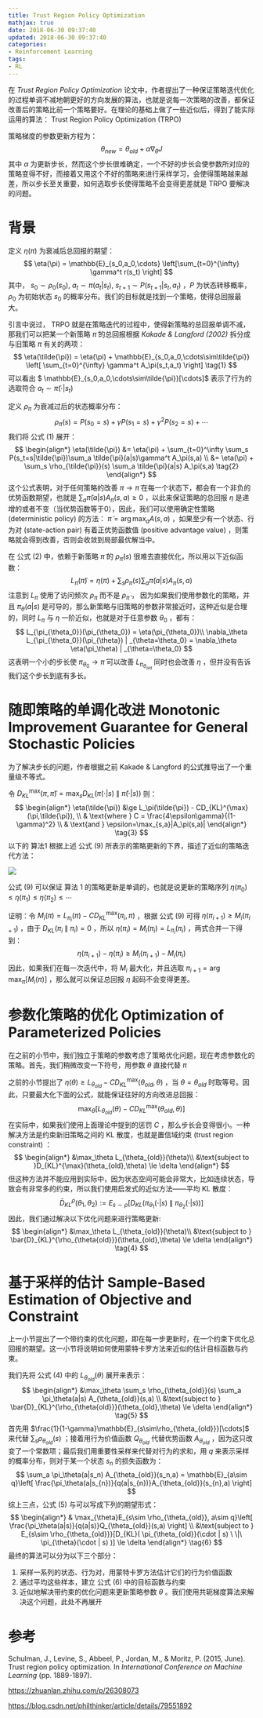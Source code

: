 ```yaml
---
title: Trust Region Policy Optimization
mathjax: true
date: 2018-06-30 09:37:40
updated: 2018-06-30 09:37:40
categories:
- Reinforcement Learning
tags:
- RL
---
```


在 *Trust Region Policy Optimization* 论文中，作者提出了一种保证策略迭代优化的过程单调不减地朝更好的方向发展的算法，也就是说每一次策略的改善，都保证改善后的策略比前一个策略要好。在理论的基础上做了一些近似后，得到了能实际运用的算法： Trust Region Policy Optimization (TRPO)

策略梯度的参数更新方程为：
$$
\theta_{new} = \theta_{old} + \alpha \nabla_\theta J
$$
其中 $\alpha$ 为更新步长，然而这个步长很难确定，一个不好的步长会使参数所对应的策略变得不好，而接着又用这个不好的策略来进行采样学习，会使得策略越来越差，所以步长至关重要，如何选取步长使得策略不会变得更差就是 TRPO 要解决的问题。

<!--more-->

# 背景

定义 $\eta(\pi)$ 为衰减后总回报的期望：
$$
\eta(\pi) = \mathbb{E}_{s_0,a_0,\cdots} \left[\sum_{t=0}^{\infty} \gamma^t r(s_t)  \right]
$$
其中， $s_0 \sim \rho_0(s_0),\  a_t \sim \pi(a_t|s_t),\  s_{t+1}\sim P(s_{t+1}|s_t,a_t)$ ，$P$ 为状态转移概率， $\rho_0$ 为初始状态 $s_0$ 的概率分布。我们的目标就是找到一个策略，使得总回报最大。

引言中说过， TRPO 就是在策略迭代的过程中，使得新策略的总回报单调不减，那我们可以把某一个新策略 $\tilde{\pi}$ 的总回报根据 *Kakade & Langford (2002)* 拆分成与旧策略 $\pi$ 有关的两项：
$$
\eta(\tilde{\pi}) = \eta(\pi) + \mathbb{E}_{s_0,a_0,\cdots\sim\tilde{\pi}} \left[ \sum_{t=0}^{\infty} \gamma^t A_\pi(s_t,a_t) \right] \tag{1}
$$
可以看出 $ \mathbb{E}_{s_0,a_0,\cdots\sim\tilde{\pi}}[\cdots]$ 表示了行为的选取符合 $a_t \sim \tilde{\pi}(\cdot |s_t)$ 

定义 $\rho_\pi$ 为衰减过后的状态概率分布：
$$
\rho_\pi(s) = P(s_0=s) + \gamma P(s_1=s) + \gamma ^2 P(s_2=s) + \cdots
$$
我们将 公式 (1) 展开：
$$
\begin{align*}
\eta(\tilde{\pi}) &= \eta(\pi) + \sum_{t=0}^\infty \sum_s P(s_t=s|\tilde{\pi})\sum_a \tilde{\pi}(a|s)\gamma^t A_\pi(s,a) \\
&= \eta(\pi) + \sum_s \rho_{\tilde{\pi}}(s) \sum_a \tilde{\pi}(a|s) A_\pi(s,a) \tag{2}
\end{align*}
$$
这个公式表明，对于任何策略的改善 $\pi \rightarrow \tilde{\pi}$ 在每一个状态下，都会有一个非负的优势函数期望，也就是 $\sum_a \tilde{\pi}(a|s)A_\pi(s,a) \ge 0$ ，以此来保证策略的总回报 $\eta$ 是递增的或者不变（当优势函数等于0），因此，我们可以使用确定性策略 (deterministic policy) 的方法： $\tilde{\pi}=\arg\max_a A(s,a)$ ，如果至少有一个状态、行为对 (state-action pair) 有着正优势函数值 (positive advantage value) ，则策略就会得到改善，否则会收敛到局部最优解当中。

在 公式 (2) 中，依赖于新策略 $\tilde{\pi}$ 的 $\rho_{\tilde{\pi}}(s)$ 很难去直接优化，所以用以下近似函数：
$$
L_\pi(\tilde{\pi}) = \eta(\pi) + \sum_s \rho_{\pi}(s) \sum_a \tilde{\pi}(a|s) A_\pi(s,a)
$$
注意到 $L_\pi$ 使用了访问频次 $\rho_\pi$ 而不是 $\rho_{\tilde{\pi}}$ ， 因为如果我们使用参数化的策略，并且 $\pi_\theta(a|s)$ 是可导的，那么新策略与旧策略的参数非常接近时，这种近似是合理的，同时 $L_\pi$ 与 $\eta$ 一阶近似，也就是对于任意参数 $\theta_0$ ，都有：
$$
L_{\pi_{\theta_0}}(\pi_{\theta_0}) = \eta(\pi_{\theta_0})\\
\nabla_\theta L_{\pi_{\theta_0}}(\pi_{\theta}) | _{\theta=\theta_0} = \nabla_\theta \eta(\pi_\theta) | _{\theta=\theta_0}
$$
这表明一个小的步长使 $\pi_{\theta_0} \rightarrow \tilde{\pi}$ 可以改善 $L_{\pi_{\theta_{old}}}$ 同时也会改善 $\eta$ ，但并没有告诉我们这个步长到底有多长。

# 随即策略的单调化改进 Monotonic Improvement Guarantee for General Stochastic Policies

为了解决步长的问题，作者根据之前 Kakade & Langford 的公式推导出了一个重量级不等式。

令 $D_{KL}^{\max} (\pi,\tilde{\pi}) = \max_s D_{KL} (\pi(\cdot|s) \ \|\  \tilde{\pi}(\cdot|s))$ 则：
$$
\begin{align*}
\eta(\tilde{\pi}) &\ge L_\pi(\tilde{\pi}) - CD_{KL}^{\max} (\pi,\tilde{\pi}), \\
& \text{where } C = \frac{4\epsilon\gamma}{(1-\gamma)^2} \\
& \text{and } \epsilon=\max_{s,a}|A_\pi(s,a)|
\end{align*} \tag{3}
$$
以下的 算法1 根据上述 公式 (9) 所表示的策略更新的下界，描述了近似的策略迭代方法：

![](https://s1.ax1x.com/2018/06/30/PFfnFs.png)

公式 (9) 可以保证 算法 1 的策略更新是单调的，也就是说更新的策略序列 $\eta(\pi_0) \le \eta(\pi_1) \le \eta(\pi_2) \le \cdots$ 

证明：令 $M_i(\pi) = L_{\pi_i}(\pi) - CD_{KL}^{\max} (\pi_i,\pi)$ ，根据 公式 (9) 可得 $\eta(\pi_{i+1}) \ge M_i(\pi_{i+1})$ ，由于 $D_{KL}(\pi_i \ \| \ \pi_i) =0$ ，所以 $\eta(\pi_i) = M_i(\pi_i) = L_{\pi_i}(\pi_i)$ ，两式合并一下得到：
$$
\eta(\pi_{i+1}) - \eta(\pi_i) \ge M_i(\pi_{i+1}) - M_i(\pi_i)
$$
因此，如果我们在每一次迭代中，将 $M_i$ 最大化，并且选取 $\pi_{i+1} = \arg\max_\pi [M_i(\pi)]$ ，那么就可以保证总回报 $\eta$ 起码不会变得更差。

# 参数化策略的优化 Optimization of Parameterized Policies

在之前的小节中，我们独立于策略的参数考虑了策略优化问题，现在考虑参数化的策略。首先，我们稍微改变一下符号，用参数 $\theta$ 直接代替 $\pi$ 

之前的小节提出了 $\eta(\theta) \ge L_{\theta_{old}} - CD_{KL}^{\max}(\theta_{old},\theta)$ ，当 $\theta = \theta_{old}$ 时取等号。因此，只要最大化下面的公式，就能保证往好的方向改进总回报：
$$
\max_\theta[L_{\theta_{old}}(\theta) - CD_{KL}^{\max}(\theta_{old},\theta)]
$$
在实际中，如果我们使用上面理论中提到的惩罚 $C$ ，那么步长会变得很小。一种解决方法是约束新旧策略之间的 KL 散度，也就是置信域约束 (trust region constraint) ：
$$
\begin{align*}
&\max_\theta L_{\theta_{old}}(\theta)\\
&\text{subject to }D_{KL}^{\max}(\theta_{old},\theta) \le \delta
\end{align*}
$$
但这种方法并不能应用到实际中，因为状态空间可能会非常大，比如连续状态，导致会有非常多的约束，所以我们使用启发式的近似方法——平均 KL 散度：
$$
\bar{D}_{KL}^\rho(\theta_1,\theta_2) :=  E_{s\sim \rho}[D_{KL}( \pi_{\theta_1}(\cdot | s) \ \|\  \pi_{\theta_2}(\cdot | s) )]
$$
因此，我们通过解决以下优化问题来进行策略更新:
$$
\begin{align*}
&\max_\theta L_{\theta_{old}}(\theta)\\
&\text{subject to } \bar{D}_{KL}^{\rho_{\theta{old}}}(\theta_{old},\theta) \le \delta
\end{align*} \tag{4}
$$

# 基于采样的估计 Sample-Based Estimation of Objective and Constraint

上一小节提出了一个带约束的优化问题，即在每一步更新时，在一个约束下优化总回报的期望。这一小节将说明如何使用蒙特卡罗方法来近似的估计目标函数与约束。

我们先将 公式 (4) 中的 $L_{\theta_{old}}(\theta)$ 展开来表示：
$$
\begin{align*}
&\max_\theta \sum_s \rho_{\theta_{old}}(s) \sum_a \pi_\theta(a|s) A_{\theta_{old}}(s,a) \\
&\text{subject to } \bar{D}_{KL}^{\rho_{\theta{old}}}(\theta_{old},\theta) \le \delta
\end{align*} \tag{5}
$$
首先用 $\frac{1}{1-\gamma}\mathbb{E}_{s\sim\rho_{\theta_{old}}}[\cdots]$ 来代替 $\sum_s \rho_{\theta_{old}}(s)$ ；接着用行为价值函数 $Q_{\theta_{old}}$ 代替优势函数 $A_{\theta_{old}}$ ，因为这只改变了一个常数项；最后我们用重要性采样来代替对行为的求和，用 $q$ 来表示采样的概率分布，则对于某一个状态 $s_n$ 的损失函数为：
$$
\sum_a \pi_\theta(a|s_n) A_{\theta_{old}}(s_n,a) = \mathbb{E}_{a\sim q}\left[ \frac{\pi_\theta(a|s_{n})}{q(a|s_{n})}A_{\theta_{old}}(s_{n},a) \right]
$$
综上三点，公式 (5) 与可以写成下列的期望形式：
$$
\begin{align*}
& \max_{\theta}E_{s\sim \rho_{\theta_{old}}, a\sim q}\left[ \frac{\pi_\theta(a|s)}{q(a|s)}Q_{\theta_{old}}(s,a) \right] \\
&\text{subject to }  E_{s\sim \rho_{\theta_{old}}}[D_{KL}( \pi_{\theta_{old}}(\cdot | s) \ \|\  \pi_{\theta}(\cdot | s) )] \le \delta
\end{align*} \tag{6}
$$
最终的算法可以分为以下三个部分：

1. 采样一系列的状态、行为对，用蒙特卡罗方法估计它们的行为价值函数
2. 通过平均这些样本，建立 公式 (6) 中的目标函数与约束
3. 近似地解决带约束的优化问题来更新策略参数 $\theta$ 。我们使用共轭梯度算法来解决这个问题，此处不再展开

# 参考

Schulman, J., Levine, S., Abbeel, P., Jordan, M., & Moritz, P. (2015, June). Trust region policy optimization. In *International Conference on Machine Learning* (pp. 1889-1897). 

https://zhuanlan.zhihu.com/p/26308073

https://blog.csdn.net/philthinker/article/details/79551892